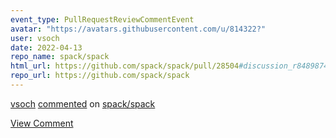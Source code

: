 ```yaml
---
event_type: PullRequestReviewCommentEvent
avatar: "https://avatars.githubusercontent.com/u/814322?"
user: vsoch
date: 2022-04-13
repo_name: spack/spack
html_url: https://github.com/spack/spack/pull/28504#discussion_r848987492
repo_url: https://github.com/spack/spack
---
```


<a href='https://github.com/vsoch' target='_blank'>vsoch</a> <a href='https://github.com/spack/spack/pull/28504#discussion_r848987492' target='_blank'>commented</a> on <a href='https://github.com/spack/spack' target='_blank'>spack/spack</a>

<a href='https://github.com/spack/spack/pull/28504#discussion_r848987492' target='_blank'>View Comment</a>